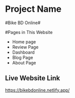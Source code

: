 # Project Name

#Bike BD Online#


#Pages in This Website

* Home page
* Review Page
* Dashboard
* Blog Page
* About Page

## Live Website Link

https://bikebdonline.netlify.app/

